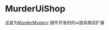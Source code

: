 # MurderUiShop  
这是为[MurderMystery](https://github.com/lt-name/MurderMystery_Nukkit) 插件开发的的ui道具商店扩展  

